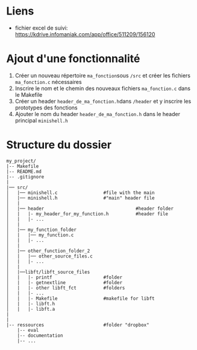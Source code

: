 # Liens

- fichier excel de suivi: https://kdrive.infomaniak.com/app/office/511209/156120

# Ajout d'une fonctionnalité
1) Créer un nouveau répertoire `ma_fonction`sous `/src` et créer les fichiers `ma_fonction.c` nécessaires
2) Inscrire le nom et le chemin des nouveaux fichiers `ma_fonction.c` dans le Makefile
3) Créer un header `header_de_ma_fonction.h`dans `/header` et y inscrire les prototypes des fonctions
4) Ajouter le nom du header  `header_de_ma_fonction.h` dans le header principal `minishell.h`
# Structure du dossier

```
my_project/
|-- Makefile
|-- README.md
|-- .gitignore
|
|── src/
│   |── minishell.c					#file with the main
│   |── minishell.h					#"main" header file
│	|
│	|── header									#header folder
│	|	|- my_header_for_my_function.h			#header file
│	|	|- ...
│	|
│	|── my_function_folder
│	|	|── my_function.c
│	|	|- ...
│	|
│	|── other_function_folder_2
│	|	|── other_source_files.c
│	|	|- ...
│	|
│	|──libft/libft_source_files
│	|	|- printf					#folder
│	|	|- getnextline				#folder
│	|	|- other libft_fct			#folders
│	|	|- ...
│	|	|- Makefile					#makefile for libft
│	|	|- libft.h
│	|	|- libft.a
|
|
|-- ressources						#folder "dropbox"
	|-- eval
	|-- documentation
	|-- ...

```


